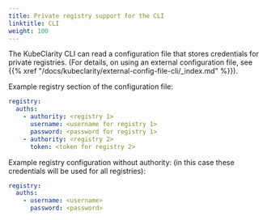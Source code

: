 ```yaml
---
title: Private registry support for the CLI
linktitle: CLI
weight: 100
---
```


The KubeClarity CLI can read a configuration file that stores credentials for private registries. (For details, on using an external configuration file, see {{% xref "/docs/kubeclarity/external-config-file-cli/_index.md" %}}).

Example registry section of the configuration file:

```yaml
registry:
  auths:
    - authority: <registry 1>
      username: <username for registry 1>
      password: <password for registry 1>
    - authority: <registry 2>
      token: <token for registry 2>
```

Example registry configuration without authority: (in this case these credentials will be used for all registries):

```yaml
registry:
  auths:
    - username: <username>
      password: <password>
```
